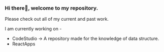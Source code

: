 ### Hi there👋, welcome to my repository. 

Please check out all of my current and past work.

I am currently working on -
- CodeStudio -> A repository made for the knowledge of data structure.
- ReactApps

<!--
**agrawalshrawan245/agrawalshrawan245** is a ✨ _special_ ✨ repository because its `README.md` (this file) appears on your GitHub profile.

Here are some ideas to get you started:

- 🔭 I’m currently working on ...
- 🌱 I’m currently learning ...
- 👯 I’m looking to collaborate on ...
- 🤔 I’m looking for help with ...
- 💬 Ask me about ...
- 📫 How to reach me: ...
- 😄 Pronouns: ...
- ⚡ Fun fact: ...
-->
